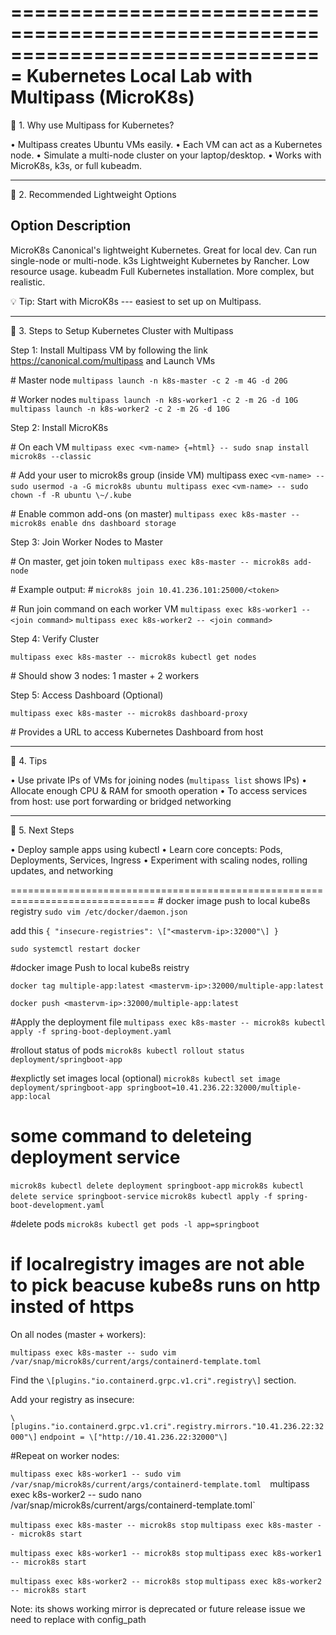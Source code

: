 ===============================================================================
Kubernetes Local Lab with Multipass (MicroK8s)
===============================================================================

🔹 1. Why use Multipass for Kubernetes?

• Multipass creates Ubuntu VMs easily. • Each VM can act as a Kubernetes
node. • Simulate a multi-node cluster on your laptop/desktop. • Works
with MicroK8s, k3s, or full kubeadm.

------------------------------------------------------------------------

🔹 2. Recommended Lightweight Options

  Option Description
  --------------------------------------------------------------------
  MicroK8s Canonical's lightweight Kubernetes. Great for local dev.
  Can run single-node or multi-node.
  k3s Lightweight Kubernetes by Rancher. Low resource usage.
  kubeadm Full Kubernetes installation. More complex, but realistic.

💡 Tip: Start with MicroK8s --- easiest to set up on Multipass.

------------------------------------------------------------------------

🔹 3. Steps to Setup Kubernetes Cluster with Multipass

Step 1: Install Multipass VM by following the link https://canonical.com/multipass and  Launch VMs

\# Master node 
`multipass launch -n k8s-master -c 2 -m 4G -d 20G`

\# Worker nodes 
`multipass launch -n k8s-worker1 -c 2 -m 2G -d 10G`
`multipass launch -n k8s-worker2 -c 2 -m 2G -d 10G`

Step 2: Install MicroK8s

\# On each VM 
`multipass exec <vm-name> {=html} -- sudo snap install microk8s --classic`

\# Add your user to microk8s group (inside VM) multipass exec
`<vm-name> -- sudo usermod -a -G microk8s ubuntu multipass exec`
`<vm-name> -- sudo chown -f -R ubuntu \~/.kube`

\# Enable common add-ons (on master) 
`multipass exec k8s-master -- microk8s enable dns dashboard storage`

Step 3: Join Worker Nodes to Master

\# On master, get join token 
`multipass exec k8s-master -- microk8s add-node`

\# Example output: \# `microk8s join 10.41.236.101:25000/<token>`

\# Run join command on each worker VM 
`multipass exec k8s-worker1 -- <join command>` 
`multipass exec k8s-worker2 -- <join command>`

Step 4: Verify Cluster

`multipass exec k8s-master -- microk8s kubectl get nodes`

\# Should show 3 nodes: 1 master + 2 workers

Step 5: Access Dashboard (Optional)

`multipass exec k8s-master -- microk8s dashboard-proxy`

\# Provides a URL to access Kubernetes Dashboard from host

------------------------------------------------------------------------

🔹 4. Tips

• Use private IPs of VMs for joining nodes (`multipass list` shows IPs)
• Allocate enough CPU & RAM for smooth operation • To access services
from host: use port forwarding or bridged networking

------------------------------------------------------------------------

🔹 5. Next Steps

• Deploy sample apps using kubectl • Learn core concepts: Pods,
Deployments, Services, Ingress • Experiment with scaling nodes, rolling
updates, and networking

===============================================================================
\# docker image push to local kube8s registry 
  `sudo vim /etc/docker/daemon.json`

add this `{ "insecure-registries": \["<mastervm-ip>:32000"\] }`

`sudo systemctl restart docker`

#docker image Push to local kube8s reistry

`docker tag multiple-app:latest <mastervm-ip>:32000/multiple-app:latest`

`docker push <mastervm-ip>:32000/multiple-app:latest`

#Apply the deployment file 
`multipass exec k8s-master -- microk8s kubectl apply -f spring-boot-deployment.yaml`

#rollout status of pods 
`microk8s kubectl rollout status deployment/springboot-app`

#explictly set images local (optional)
`microk8s kubectl set image deployment/springboot-app springboot=10.41.236.22:32000/multiple-app:local`

# some command to deleteing deployment service

`microk8s kubectl delete deployment springboot-app` 
`microk8s kubectl delete service springboot-service` 
`microk8s kubectl apply -f spring-boot-development.yaml`

#delete pods 
`microk8s kubectl get pods -l app=springboot`

# if localregistry images are not able to pick beacuse kube8s runs on http insted of https

On all nodes (master + workers):

`multipass exec k8s-master -- sudo vim /var/snap/microk8s/current/args/containerd-template.toml`

Find the `\[plugins."io.containerd.grpc.v1.cri".registry\]` section.

Add your registry as insecure:

`\[plugins."io.containerd.grpc.v1.cri".registry.mirrors."10.41.236.22:32000"\]`
`endpoint = \["http://10.41.236.22:32000"\]`

#Repeat on worker nodes:

`multipass exec k8s-worker1 -- sudo vim /var/snap/microk8s/current/args/containerd-template.toml 
`multipass exec k8s-worker2 -- sudo nano /var/snap/microk8s/current/args/containerd-template.toml`

`multipass exec k8s-master -- microk8s stop` 
`multipass exec k8s-master -- microk8s start`

`multipass exec k8s-worker1 -- microk8s stop` 
`multipass exec k8s-worker1 -- microk8s start`

`multipass exec k8s-worker2 -- microk8s stop` 
`multipass exec k8s-worker2 -- microk8s start`

Note: its shows working mirror is deprecated or future release issue we need
to replace with config_path
